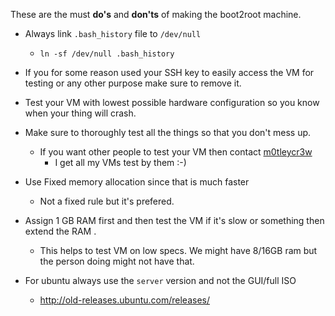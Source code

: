 These are the must **do's** and **don'ts** of making the boot2root machine.

* Always link `.bash_history` file to `/dev/null`
    - `ln -sf /dev/null .bash_history`

* If you for some reason used your SSH key to easily access the VM for testing or any other purpose make sure to remove it.

* Test your VM with lowest possible hardware configuration so you know when your thing will crash.

* Make sure to thoroughly test all the things so that you don't mess up.
    - If you want other people to test your VM then contact [m0tleycr3w](https://m0tleycr3w.github.io/)
        + I get all my VMs test by them :-)

* Use Fixed memory allocation since that is much faster
    - Not a fixed rule but it's prefered.

* Assign 1 GB RAM first and then test the VM if it's slow or something then extend the RAM .
    - This helps to test VM on low specs. We might have 8/16GB ram but the person doing might not have that.

* For ubuntu always use the `server` version and not the GUI/full ISO
    - http://old-releases.ubuntu.com/releases/
